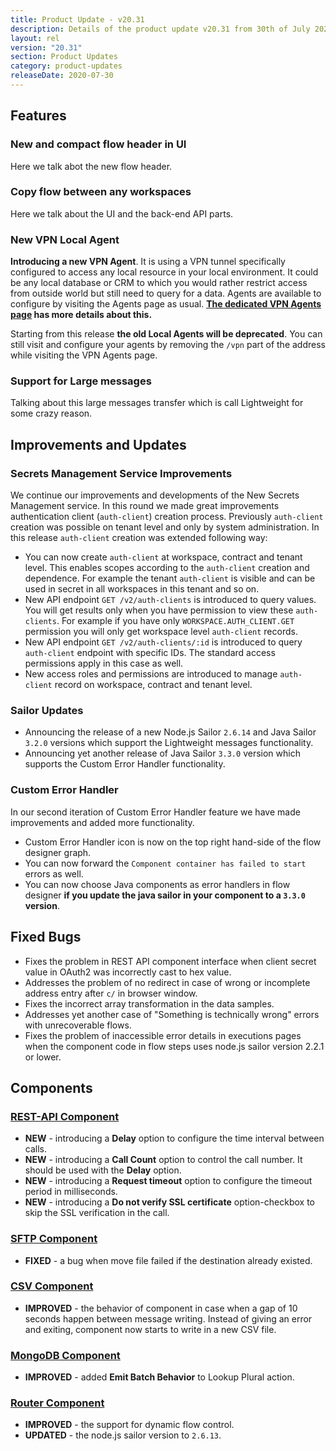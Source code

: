 ```yaml
---
title: Product Update - v20.31
description: Details of the product update v20.31 from 30th of July 2020.
layout: rel
version: "20.31"
section: Product Updates
category: product-updates
releaseDate: 2020-07-30
---
```


## Features

### New and compact flow header in UI

Here we talk abot the new flow header.

### Copy flow between any workspaces

Here we talk about the UI and the back-end API parts.

### New VPN Local Agent

**Introducing a new VPN Agent**. It is using а VPN tunnel specifically configured to access any
local resource in your local environment. It could be any local database or CRM
to which you would rather restrict access from outside world but still need
to query for a data. Agents are available to configure by visiting the Agents
page as usual. **[The dedicated VPN Agents page](/getting-started/vpn-agent) has more details about this.**

Starting from this release **the old Local Agents will be deprecated**. You can
still visit and configure your agents by removing the `/vpn` part of the address
while visiting the VPN Agents page.

### Support for Large messages

Talking about this large messages transfer which is call Lightweight for some crazy reason.

## Improvements and Updates

### Secrets Management Service Improvements

We continue our improvements and developments of the New Secrets Management
service. In this round we made great improvements authentication client (`auth-client`)
creation process. Previously `auth-client` creation was possible on tenant level
and only by system administration. In this release `auth-client` creation was extended
following way:

*   You can now create `auth-client` at workspace, contract and tenant level. This enables scopes according to the `auth-client` creation and dependence. For example the tenant `auth-client` is visible and can be used in secret in all workspaces in this tenant and so on.
*   New API endpoint `GET /v2/auth-clients` is introduced to query values. You will get results only when you have permission to view these `auth-clients`. For example if you have only `WORKSPACE.AUTH_CLIENT.GET` permission you will only get workspace level `auth-client` records.
*   New API endpoint `GET /v2/auth-clients/:id` is introduced to query `auth-client` endpoint with specific IDs. The standard access permissions apply in this case as well.
*   New access roles and permissions are introduced to manage `auth-client` record on workspace, contract and tenant level.


### Sailor Updates

*   Announcing the release of a new Node.js Sailor `2.6.14` and Java Sailor `3.2.0` versions which support the Lightweight messages functionality.
*   Announcing yet another release of Java Sailor `3.3.0` version which supports the Custom Error Handler functionality.

### Custom Error Handler

In our second iteration of Custom Error Handler feature we have made improvements
and added more functionality.

*   Custom Error Handler icon is now on the top right hand-side of the flow designer graph.
*   You can now forward the `Component container has failed to start` errors as well.
*   You can now choose Java components as error handlers in flow designer **if you update the java sailor in your component to a `3.3.0` version**.

## Fixed Bugs

*   Fixes the problem in REST API component interface when client secret value in OAuth2 was incorrectly cast to hex value.
*   Addresses the problem of no redirect in case of wrong or incomplete address entry after `c/` in browser window.
*   Fixes the incorrect array transformation in the data samples.
*   Addresses yet another case of "Something is technically wrong" errors with unrecoverable flows.
*   Fixes the problem of inaccessible error details in executions pages when the component code in flow steps uses node.js sailor version 2.2.1 or lower.


## Components


### [REST-API Component](/components/rest-api/)

*   **NEW** - introducing a **Delay** option to configure the time interval between calls.
*   **NEW** - introducing a **Call Count** option to control the call number. It should be used with the **Delay** option.
*   **NEW** - introducing a **Request timeout** option to configure the timeout period in milliseconds.
*   **NEW** - introducing a **Do not verify SSL certificate** option-checkbox to skip the SSL verification in the call.


### [SFTP Component](/components/sftp/)

*   **FIXED** - a bug when move file failed if the destination already existed.


### [CSV Component](/components/csv/)

*   **IMPROVED** - the behavior of component in case when a gap of 10 seconds happen between message writing. Instead of giving an error and exiting, component now starts to write in a new CSV file.

### [MongoDB Component](/components/mongodb/)

*   **IMPROVED** - added **Emit Batch Behavior** to Lookup Plural action.

### [Router Component](/components/router/)

*   **IMPROVED** - the support for dynamic flow control.
*   **UPDATED** - the node.js sailor version to `2.6.13`.
